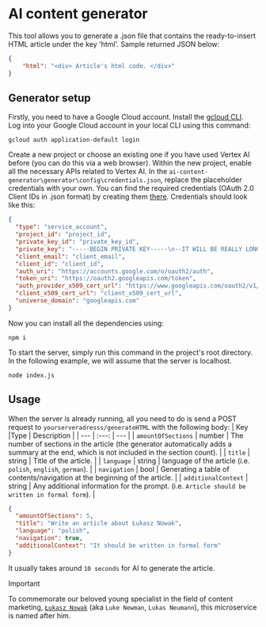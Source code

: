 # AI content generator
This tool allows you to generate a .json file that contains the ready-to-insert HTML article under the key 'html'. Sample returned JSON below:
```json
{
    "html": "<div> Article's html code. </div>"
}
```
## Generator setup

Firstly, you need to have a Google Cloud account. Install the [gcloud CLI](https://cloud.google.com/sdk/docs/install). Log into your Google Cloud account in your local CLI using this command:
```
gcloud auth application-default login
```
Create a new project or choose an existing one if you have used Vertex AI before (you can do this via a web browser). Within the new project, enable all the necessary APIs related to Vertex AI. In the `ai-content-generator\generator\config\credentials.json`, replace the placeholder credentials with your own. You can find the required credentials (OAuth 2.0 Client IDs in .json format) by creating them [there](https://console.cloud.google.com/apis/credentials). Credentials should look like this:
```json
{
  "type": "service_account",
  "project_id": "project_id",
  "private_key_id": "private_key_id",
  "private_key": "-----BEGIN PRIVATE KEY-----\n--IT WILL BE REALLY LONG--\n-----END PRIVATE KEY-----\n",
  "client_email": "client_email",
  "client_id": "client_id",
  "auth_uri": "https://accounts.google.com/o/oauth2/auth",
  "token_uri": "https://oauth2.googleapis.com/token",
  "auth_provider_x509_cert_url": "https://www.googleapis.com/oauth2/v1/certs",
  "client_x509_cert_url": "client_x509_cert_url",
  "universe_domain": "googleapis.com"
}
```
Now you can install all the dependencies using:
```
npm i
```
To start the server, simply run this command in the project's root directory. In the following example, we will assume that the server is localhost.
```
node index.js
```
## Usage
When the server is already running, all you need to do is send a POST request to `yourserveradresss/generateHTML` with the following body:
| Key |Type | Description |
| --- | :---: | --- |
| `amountOfSections` | number | The number of sections in the article (the generator automatically adds a summary at the end, which is not included in the section count). |
| `title` | string | Title of the article. |
| `language` | string | language of the article (i.e. `polish`, `english`, `german`). | 
| `navigation` | bool | Generating a table of contents/navigation at the beginning of the article. |
| `additionalContext` | string | Any additional information for the prompt. (i.e. `Article should be written in formal form`). | 

```json
{
  "amountOfSections": 5,
  "title": "Write an article about Łukasz Nowak",
  "language": "polish",
  "navigation": true,
  "additionalContext": "It should be written in formal form"
}
```

It usually takes around `10 seconds` for AI to generate the article.

> [!IMPORTANT]
> To commemorate our beloved young specialist in the field of content marketing, [`Łukasz Nowak`](https://tech-studio.pl/_nuxt/author.9c4d32d8.jpg) (aka `Luke Newman`, `Lukas Neumann`), this microservice is named after him.
